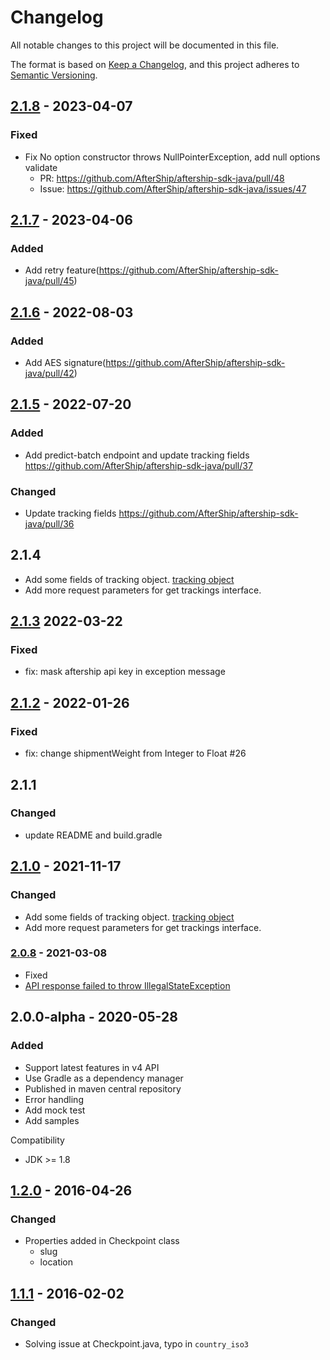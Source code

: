 # Changelog
All notable changes to this project will be documented in this file.

The format is based on [Keep a Changelog](https://keepachangelog.com/en/1.0.0/),
and this project adheres to [Semantic Versioning](https://semver.org/spec/v2.0.0.html).


## [2.1.8] - 2023-04-07
### Fixed
- Fix No option constructor throws NullPointerException, add null options validate
  - PR: https://github.com/AfterShip/aftership-sdk-java/pull/48
  - Issue: https://github.com/AfterShip/aftership-sdk-java/issues/47

## [2.1.7] - 2023-04-06
### Added
- Add retry feature(https://github.com/AfterShip/aftership-sdk-java/pull/45)

## [2.1.6] - 2022-08-03
### Added
- Add AES signature(https://github.com/AfterShip/aftership-sdk-java/pull/42)

## [2.1.5] - 2022-07-20
### Added
- Add predict-batch endpoint and update tracking fields https://github.com/AfterShip/aftership-sdk-java/pull/37
### Changed
- Update tracking fields https://github.com/AfterShip/aftership-sdk-java/pull/36

## 2.1.4
- Add some fields of tracking object. [tracking object](https://developers.aftership.com/reference/object-tracking)
- Add more request parameters for get trackings interface.

## [2.1.3] 2022-03-22
### Fixed
- fix: mask aftership api key in exception message

## [2.1.2] - 2022-01-26
### Fixed
- fix: change shipmentWeight from Integer to Float #26

## 2.1.1
### Changed
- update README and build.gradle

## [2.1.0] - 2021-11-17
### Changed
- Add some fields of tracking object. [tracking object](https://developers.aftership.com/reference/object-tracking)
- Add more request parameters for get trackings interface. 

### [2.0.8] - 2021-03-08
- Fixed
 - [API response failed to throw IllegalStateException](https://github.com/AfterShip/aftership-sdk-java/issues/18)

## 2.0.0-alpha - 2020-05-28
### Added
- Support latest features in v4 API
- Use Gradle as a dependency manager
- Published in maven central repository
- Error handling
- Add mock test
- Add samples

Compatibility
- JDK >= 1.8
	
## [1.2.0] - 2016-04-26
### Changed
- Properties added in Checkpoint class
    - slug
    - location

## [1.1.1] - 2016-02-02
### Changed
- Solving issue at Checkpoint.java, typo in ```country_iso3```


[2.1.8]: https://github.com/AfterShip/aftership-sdk-java/compare/2.1.7...2.1.8
[2.1.7]: https://github.com/AfterShip/aftership-sdk-java/compare/2.1.6...2.1.7
[2.1.6]: https://github.com/AfterShip/aftership-sdk-java/compare/2.1.5...2.1.6
[2.1.5]: https://github.com/AfterShip/aftership-sdk-java/compare/v2.1.3...2.1.5
[2.1.3]: https://github.com/AfterShip/aftership-sdk-java/compare/v2.1.2...v2.1.3
[2.1.2]: https://github.com/AfterShip/aftership-sdk-java/compare/v2.1.0...v2.1.2
[2.1.0]: https://github.com/AfterShip/aftership-sdk-java/compare/v2.0.8...v2.1.0
[2.0.8]: https://github.com/AfterShip/aftership-sdk-java/compare/v1.2.0...v2.0.8
[1.2.0]: https://github.com/AfterShip/aftership-sdk-java/compare/1.1.1...v1.2.0
[1.1.1]: https://github.com/AfterShip/aftership-sdk-java/releases/tag/1.1.1
